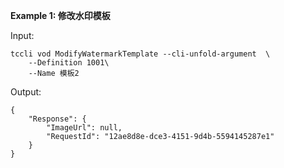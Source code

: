 **Example 1: 修改水印模板**



Input: 

```
tccli vod ModifyWatermarkTemplate --cli-unfold-argument  \
    --Definition 1001\
    --Name 模板2
```

Output: 
```
{
    "Response": {
        "ImageUrl": null,
        "RequestId": "12ae8d8e-dce3-4151-9d4b-5594145287e1"
    }
}
```

